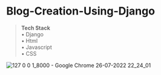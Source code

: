 # Blog-Creation-Using-Django<br>
> <strong>Tech Stack</strong><br>
• Django<br>
• Html<br>
• Javascript<br>
• CSS<br>

![127 0 0 1_8000 - Google Chrome 26-07-2022 22_24_01](https://user-images.githubusercontent.com/63545211/181071385-a36a8cfb-7580-45b1-9753-25a1a2d4e982.png)
